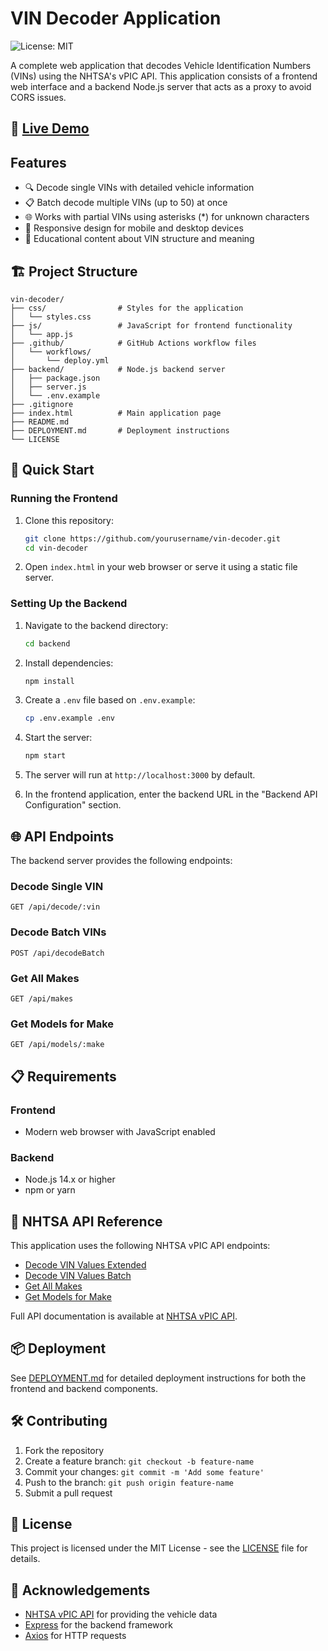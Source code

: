 # VIN Decoder Application

![License: MIT](https://img.shields.io/badge/License-MIT-blue.svg)

A complete web application that decodes Vehicle Identification Numbers (VINs) using the NHTSA's vPIC API. This application consists of a frontend web interface and a backend Node.js server that acts as a proxy to avoid CORS issues.

## 🚗 [Live Demo](https://yourusername.github.io/vin-decoder/)

## Features

- 🔍 Decode single VINs with detailed vehicle information
- 📋 Batch decode multiple VINs (up to 50) at once
- 🌐 Works with partial VINs using asterisks (*) for unknown characters
- 📱 Responsive design for mobile and desktop devices
- 🧠 Educational content about VIN structure and meaning

## 🏗️ Project Structure

```
vin-decoder/
├── css/                # Styles for the application
│   └── styles.css
├── js/                 # JavaScript for frontend functionality
│   └── app.js
├── .github/            # GitHub Actions workflow files
│   └── workflows/
│       └── deploy.yml
├── backend/            # Node.js backend server
│   ├── package.json
│   ├── server.js
│   └── .env.example
├── .gitignore
├── index.html          # Main application page
├── README.md
├── DEPLOYMENT.md       # Deployment instructions
└── LICENSE
```

## 🚀 Quick Start

### Running the Frontend

1. Clone this repository:
   ```bash
   git clone https://github.com/yourusername/vin-decoder.git
   cd vin-decoder
   ```

2. Open `index.html` in your web browser or serve it using a static file server.

### Setting Up the Backend

1. Navigate to the backend directory:
   ```bash
   cd backend
   ```

2. Install dependencies:
   ```bash
   npm install
   ```

3. Create a `.env` file based on `.env.example`:
   ```bash
   cp .env.example .env
   ```

4. Start the server:
   ```bash
   npm start
   ```

5. The server will run at `http://localhost:3000` by default.

6. In the frontend application, enter the backend URL in the "Backend API Configuration" section.

## 🌐 API Endpoints

The backend server provides the following endpoints:

### Decode Single VIN
```
GET /api/decode/:vin
```

### Decode Batch VINs
```
POST /api/decodeBatch
```

### Get All Makes
```
GET /api/makes
```

### Get Models for Make
```
GET /api/models/:make
```

## 📋 Requirements

### Frontend
- Modern web browser with JavaScript enabled

### Backend
- Node.js 14.x or higher
- npm or yarn

## 🧩 NHTSA API Reference

This application uses the following NHTSA vPIC API endpoints:
- [Decode VIN Values Extended](https://vpic.nhtsa.dot.gov/api/vehicles/DecodeVinValuesExtended/)
- [Decode VIN Values Batch](https://vpic.nhtsa.dot.gov/api/vehicles/DecodeVINValuesBatch/)
- [Get All Makes](https://vpic.nhtsa.dot.gov/api/vehicles/GetAllMakes)
- [Get Models for Make](https://vpic.nhtsa.dot.gov/api/vehicles/GetModelsForMake/)

Full API documentation is available at [NHTSA vPIC API](https://vpic.nhtsa.dot.gov/api/).

## 📦 Deployment

See [DEPLOYMENT.md](DEPLOYMENT.md) for detailed deployment instructions for both the frontend and backend components.

## 🛠️ Contributing

1. Fork the repository
2. Create a feature branch: `git checkout -b feature-name`
3. Commit your changes: `git commit -m 'Add some feature'`
4. Push to the branch: `git push origin feature-name`
5. Submit a pull request

## 📜 License

This project is licensed under the MIT License - see the [LICENSE](LICENSE) file for details.

## 🙏 Acknowledgements

- [NHTSA vPIC API](https://vpic.nhtsa.dot.gov/api/) for providing the vehicle data
- [Express](https://expressjs.com/) for the backend framework
- [Axios](https://axios-http.com/) for HTTP requests